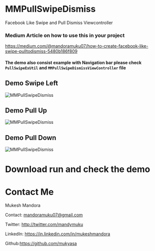# MMPullSwipeDismiss

Facebook Like Swipe and Pull Dismiss Viewcontroller

### Medium Article on how to use this in your project
https://medium.com/@mandoramuku07/how-to-create-facebook-like-swipe-pulltodismiss-5480b186f809

#### The demo also consist example with Navigation bar please check `PullSwipeExUtil` and `MMPullSwipeDismissViewController` file

## Demo Swipe Left
![MMPullSwipeDismiss](https://github.com/mukyasa/MMPullSwipeDismiss/blob/master/MMPullSwipeDismiss/demomaster_swipealeft.gif)<br/> 

## Demo Pull Up
![MMPullSwipeDismiss](https://github.com/mukyasa/MMPullSwipeDismiss/blob/master/MMPullSwipeDismiss/demomaster_swipebup.gif)<br/> 

## Demo Pull Down
![MMPullSwipeDismiss](https://github.com/mukyasa/MMPullSwipeDismiss/blob/master/MMPullSwipeDismiss/demomaster_swipedown.gif)<br/>

# Download run and check the demo

Contact Me
==========
Mukesh Mandora

Contact: mandoramuku07@gmail.com

Twitter: http://twitter.com/mandymuku

LinkedIn: https://in.linkedin.com/in/mukeshmandora

Github:https://github.com/mukyasa
